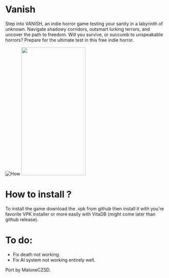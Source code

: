 # Vanish
Step into VANISH, an indie horror game testing your sanity in a labyrinth of unknown. Navigate shadowy corridors, outsmart lurking terrors, and uncover the path to freedom. Will you survive, or succumb to unspeakable horrors? Prepare for the ultimate test in this free indie horror.

![How](https://github.com/user-attachments/assets/cb79582e-ba7d-4354-9892-fd62735433f8)
<img src="[https://github.com/user-attachments/assets/cb79582e-ba7d-4354-9892-fd62735433f8)" width="200" height="400" />

# How to install ?
To install the game download the .vpk from github then install it with you're favorite VPK installer or more easily with VitaDB (might come later than github release).

# To do:
- Fix death not working.
- Fix AI system not working entirely well.

Port by MaloneCZSD.

